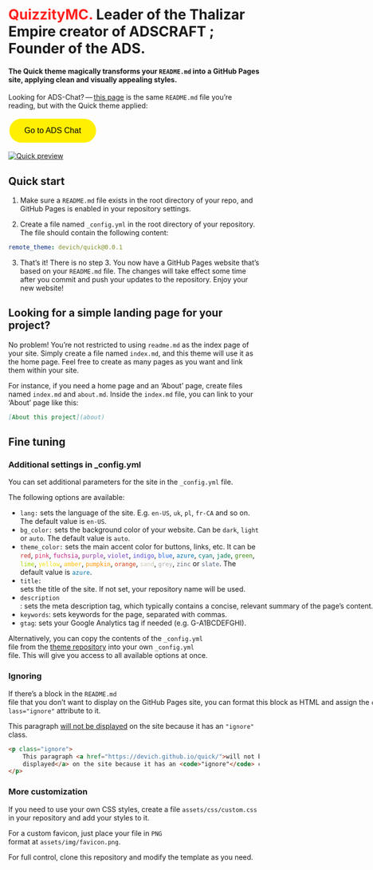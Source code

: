 # <span style="color: #ff201e">QuizzityMC.</span> Leader of the Thalizar Empire&nbsp;creator of ADSCRAFT&nbsp;; Founder of the ADS.
#### The Quick theme magically transforms your `README.md` into a GitHub Pages site, applying clean and visually appealing styles.

<p class="ignore">Looking for ADS-Chat?&thinsp;—&thinsp;<a href="https://chat.quizzity.tech/">this page</a> is the same <code>README.md</code> file you’re reading, but with the Quick theme applied:</p>

<!DOCTYPE html>
<html>
<head>
    <title>Button Link Example</title>
    <style>
        .custom-button {
            background-color: #FFEF00; /* Canary Yellow */
            color: black;
            border: none;
            padding: 15px 30px;
            text-align: center;
            text-decoration: none;
            display: inline-block;
            font-size: 16px;
            margin: 4px 2px;
            cursor: pointer;
            border-radius: 25px; /* More rounded */
        }
    </style>
</head>
<body>
    <button class="custom-button" onclick="window.location.href='https://chat.quizzity.tech/';">Go to ADS Chat</button>
</body>
</html>


<a class="ignore" href="https://devich.github.io/quick/"><img src="assets/img/preview.png" alt="Quick preview"></a>

## Quick start

1. Make sure a `README.md` file exists in the root directory of your repo, and GitHub Pages is enabled in your repository settings.

2. Create a file named `_config.yml` in the root directory of your repository. The file should contain the following content:
```yaml
remote_theme: devich/quick@0.0.1
```

3. That’s it! There is no step 3. You now have a GitHub Pages website that’s based on your `README.md` file. The changes will take effect some time after you commit and push your updates to the repository. Enjoy your new website!


## Looking for a simple landing page for your project? 

No problem! You’re not restricted to using `readme.md` as the index page of your site. Simply create a file named `index.md`, and this theme will use it as the home page. Feel free to create as many pages as you want and link them within your site.

For instance, if you need a home page and an ‘About’ page, create files named `index.md` and `about.md`. Inside the `index.md` file, you can link to your ‘About’ page like this:

```md
[About this project](about)
```


## Fine tuning
### Additional settings in _config.yml

You can set additional parameters for the site in the `_config.yml` file.

The following options are available:

- `lang:` sets the language of the site. E.g. `en-US`, `uk`, `pl`, `fr-CA` and so on. The default value is `en-US`.
- `bg_color:` sets the background color of your website. Can be `dark`, `light` or `auto`. The default value is `auto`.
- `theme_color:` sets the main accent color for buttons, links, etc. It can be <nobr><code class="highlighter-rouge" style="color:#c52f21">red</code>,</nobr> <nobr><code class="highlighter-rouge" style="color:#d92662">pink</code>,</nobr> <nobr><code class="highlighter-rouge" style="color:#c0208a">fuchsia</code>,</nobr> <nobr><code class="highlighter-rouge" style="color:#9136a3">purple</code>,</nobr> <nobr><code class="highlighter-rouge" style="color:#7540be">violet</code>,</nobr> <nobr><code class="highlighter-rouge" style="color:#524ed1">indigo</code>,</nobr> <nobr><code class="highlighter-rouge" style="color:#2060de">blue</code>,</nobr> <nobr><code class="highlighter-rouge" style="color:#0172ac">azure</code>,</nobr> <nobr><code class="highlighter-rouge" style="color:#047878">cyan</code>,</nobr> <nobr><code class="highlighter-rouge" style="color:#007a50">jade</code>,</nobr> <nobr><code class="highlighter-rouge" style="color:#398712">green</code>,</nobr> <nobr><code class="highlighter-rouge" style="color:#a5d601">lime</code>,</nobr> <nobr><code class="highlighter-rouge" style="color:#f2df0d">yellow</code>,</nobr> <nobr><code class="highlighter-rouge" style="color:#ffbf00">amber</code>,</nobr> <nobr><code class="highlighter-rouge" style="color:#ff9500">pumpkin</code>,</nobr> <nobr><code class="highlighter-rouge" style="color:#d24317">orange</code>,</nobr> <nobr><code class="highlighter-rouge" style="color:#ccc6b4">sand</code>,</nobr> <nobr><code class="highlighter-rouge" style="color:#ababab">grey</code>,</nobr> <nobr><code class="highlighter-rouge" style="color:#646b79">zinc</code> or <nobr><code class="highlighter-rouge" style="color:#525f7a">slate</code>.</nobr> The default value is <nobr><code class="highlighter-rouge" style="color:#0172ac">azure</code>.
- `title:` sets the title of the site. If not set, your repository name will be used.
- `description`: sets the meta description tag, which typically contains a concise, relevant summary of the page’s content.
- `keywords`: sets keywords for the page, separated with commas.
- `gtag`: sets your Google Analytics tag if needed (e.g. G-A1BCDEFGHI).

Alternatively, you can copy the contents of the `_config.yml` file from the [theme repository](https://github.com/devich/quick/blob/main/_config.yml) into your own `_config.yml` file. This will give you access to all available options at once.



### Ignoring

If there’s a block in the `README.md` file that you don’t want to display on the GitHub Pages site, you can format this block as HTML and assign the `class="ignore"` attribute to it.

<p class="ignore">
    This paragraph <a href="https://devich.github.io/quick/">will not be displayed</a>
    on the site because it has an <code>"ignore"</code> class.
</p>

```html
<p class="ignore">
    This paragraph <a href="https://devich.github.io/quick/">will not be
    displayed</a> on the site because it has an <code>"ignore"</code> class.
</p>
```


### More customization

If you need to use your own CSS styles, create a file `assets/css/custom.css` in your repository and add your styles to it.

For a custom favicon, just place your file in `PNG` format at `assets/img/favicon.png`.

For full control, clone this repository and modify the template as you need.
